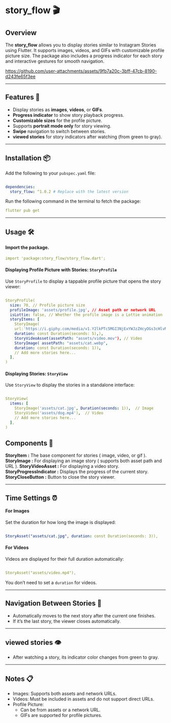 

# story_flow  🎬

## Overview  
The **story_flow** allows you to display stories similar to Instagram Stories using Flutter. It supports images, videos, and GIFs with customizable profile picture size. The package also includes a progress indicator for each story and interactive gestures for smooth navigation.  




https://github.com/user-attachments/assets/9fb7a20c-3bff-47cb-8190-d243fe65f3ee


---

## Features  📿

- Display stories as **images**, **videos**, or **GIFs**.  
- **Progress indicator** to show story playback progress.   
- **Customizable sizes** for the profile picture.  
- Supports **portrait mode only** for story viewing.  
- **Swipe** navigation to switch between stories.  
- **viewed stories** for story indicators after watching (from green to gray).  

---

## Installation  📦

Add the following to your `pubspec.yaml` file:  

```yaml

dependencies:
  story_flow: ^1.0.2 # Replace with the latest version

```

Run the following command in the terminal to fetch the package:
```yaml
flutter pub get
```

---
## Usage 🛠️
#### Import the package.
```yaml
import 'package:story_flow/story_flow.dart';
```
#### Displaying Profile Picture with Stories: `StoryProfile`
Use `StoryProfile` to display a tappable profile picture that opens the story viewer:

```yaml

StoryProfile(
  size: 70, // Profile picture size
  profileImage: 'assets/profile.jpg', // Asset path or network URL
  isLottie: false, // Whether the profile image is a Lottie animation
  storyItems: [
    StoryImage(
    url:'https://i.giphy.com/media/v1.Y2lkPTc5MGI3NjExYWJzZHcyOGs3cHlvMHRjZGd4MzduMjN3MmVxb2UzcGg1c2tocDNtaSZlcD12MV9pbnRlcm5hbF9naWZfYnlfaWQmY3Q9Zw/gYWeVOiMmbg3kzCTq5/giphy.gif',
    duration: const Duration(seconds: 5),),
    StoryVideoAsset(assetPath: "assets/video.mov"), // Video
    StoryImage( assetPath: "assets/cat.webp",
    duration: const Duration(seconds: 1)),
    // Add more stories here... 
  ],
)

```
#### Displaying Stories: `StoryView`
Use `StoryView` to display the stories in a standalone interface:
```yaml

StoryView(
  items: [
    StoryImage('assets/cat.jpg', Duration(seconds: 1)),  // Image
    StoryVideo('assets/dog.mp4'),  // Video
    // Add more stories here...
  ],
)

```

## Components 🧩

**StoryItem :** The base component for stories ( image, video, or gif ).
**StoryImage :** For displaying an image story ( supports both asset path and URL ).
**StoryVideoAsset :** For displaying a video story.
**StoryProgressIndicator :** Displays the progress of the current story.
**StoryCloseButton :** Button to close the story viewer.

---
## Time Settings ⏰

#### For Images 
Set the duration for how long the image is displayed:

```yaml

StoryAsset("assets/cat.jpg", duration: const Duration(seconds: 3)), 
```

#### For Videos
Videos are displayed for their full duration automatically:

```yaml

StoryAsset("assets/video.mp4"),  
```
You don’t need to set a `duration` for videos.

---

## Navigation Between Stories 🔄
 - Automatically moves to the next story after the current one finishes.
 - If it’s the last story, the viewer closes automatically.

---

## viewed stories 👁️
 - After watching a story, its indicator color changes from green to gray.
  
---

## Notes 📋
- Images: Supports both assets and network URLs.
- Videos: Must be included in assets and do not support direct URLs.
- Profile Picture:
    - Can be from assets or a network URL.
    - GIFs are supported for profile pictures.

